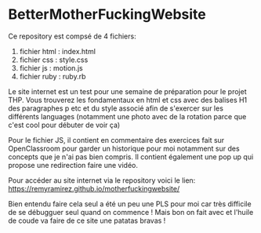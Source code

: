 # BetterMotherFuckingWebsite

Ce repository est compsé de 4 fichiers:
1) fichier html : index.html
2) fichier css : style.css
3) fichier js : motion.js
4) fichier ruby : ruby.rb

Le site internet est un test pour une semaine de préparation pour le projet THP.
Vous trouverez les fondamentaux en html et css avec des balises H1 des paragraphes p etc et du style associé afin de s'exercer sur les différents languages (notamment une photo avec de la rotation parce que c'est cool pour débuter de voir ça)

Pour le fichier JS, il contient en commentaire des exercices fait sur OpenClassroom pour garder un historique pour moi notamment sur des concepts que je n'ai pas bien compris.
Il contient également une pop up qui propose une redirection faire une vidéo.

Pour accéder au site internet via le repository voici le lien: https://remyramirez.github.io/motherfuckingwebsite/

Bien entendu faire cela seul a été un peu une PLS pour moi car très difficile de se débugguer seul quand on commence !
Mais bon on fait avec et l'huile de coude va faire de ce site une patatas bravas !
